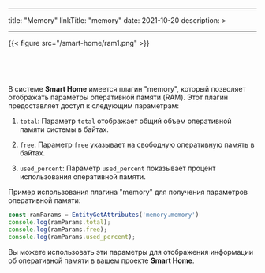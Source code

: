 
---
title: "Memory"
linkTitle: "memory"
date: 2021-10-20
description: >
  
---

{{< figure src="/smart-home/ram1.png" >}}

&nbsp;

&nbsp;

В системе **Smart Home** имеется плагин "memory", который позволяет отображать параметры оперативной памяти (RAM). Этот плагин предоставляет доступ к следующим параметрам:

1. `total`: Параметр `total` отображает общий объем оперативной памяти системы в байтах.

2. `free`: Параметр `free` указывает на свободную оперативную память в байтах.

3. `used_percent`: Параметр `used_percent` показывает процент использования оперативной памяти.

Пример использования плагина "memory" для получения параметров оперативной памяти:

```javascript
const ramParams = EntityGetAttributes('memory.memory')
console.log(ramParams.total);
console.log(ramParams.free);
console.log(ramParams.used_percent);
```

Вы можете использовать эти параметры для отображения информации об оперативной памяти в вашем проекте **Smart Home**.
